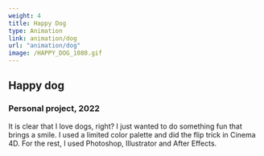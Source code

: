 ```yaml
---
weight: 4
title: Happy Dog
type: Animation
link: animation/dog
url: "animation/dog"
image: /HAPPY_DOG_1080.gif
---
```


## Happy dog

### Personal project, 2022

It is clear that I love dogs, right? I just wanted to do something fun that brings a smile. I used a limited color palette and did the flip trick in Cinema 4D. For the rest, I used Photoshop, Illustrator and After Effects.
